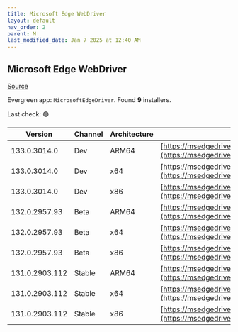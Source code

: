 ```yaml
---
title: Microsoft Edge WebDriver
layout: default
nav_order: 2
parent: M
last_modified_date: Jan 7 2025 at 12:40 AM
---
```


## Microsoft Edge WebDriver

[Source](https://www.microsoft.com/edge)

Evergreen app: `MicrosoftEdgeDriver`. Found **9** installers.

Last check: 🟢

| Version        | Channel | Architecture | URI                                                                                                                                              |
| -------------- | ------- | ------------ | ------------------------------------------------------------------------------------------------------------------------------------------------ |
| 133.0.3014.0   | Dev     | ARM64        | [https://msedgedriver.azureedge.net/133.0.3014.0/edgedriver_arm64.zip](https://msedgedriver.azureedge.net/133.0.3014.0/edgedriver_arm64.zip)     |
| 133.0.3014.0   | Dev     | x64          | [https://msedgedriver.azureedge.net/133.0.3014.0/edgedriver_win64.zip](https://msedgedriver.azureedge.net/133.0.3014.0/edgedriver_win64.zip)     |
| 133.0.3014.0   | Dev     | x86          | [https://msedgedriver.azureedge.net/133.0.3014.0/edgedriver_win32.zip](https://msedgedriver.azureedge.net/133.0.3014.0/edgedriver_win32.zip)     |
| 132.0.2957.93  | Beta    | ARM64        | [https://msedgedriver.azureedge.net/132.0.2957.93/edgedriver_arm64.zip](https://msedgedriver.azureedge.net/132.0.2957.93/edgedriver_arm64.zip)   |
| 132.0.2957.93  | Beta    | x64          | [https://msedgedriver.azureedge.net/132.0.2957.93/edgedriver_win64.zip](https://msedgedriver.azureedge.net/132.0.2957.93/edgedriver_win64.zip)   |
| 132.0.2957.93  | Beta    | x86          | [https://msedgedriver.azureedge.net/132.0.2957.93/edgedriver_win32.zip](https://msedgedriver.azureedge.net/132.0.2957.93/edgedriver_win32.zip)   |
| 131.0.2903.112 | Stable  | ARM64        | [https://msedgedriver.azureedge.net/131.0.2903.112/edgedriver_arm64.zip](https://msedgedriver.azureedge.net/131.0.2903.112/edgedriver_arm64.zip) |
| 131.0.2903.112 | Stable  | x64          | [https://msedgedriver.azureedge.net/131.0.2903.112/edgedriver_win64.zip](https://msedgedriver.azureedge.net/131.0.2903.112/edgedriver_win64.zip) |
| 131.0.2903.112 | Stable  | x86          | [https://msedgedriver.azureedge.net/131.0.2903.112/edgedriver_win32.zip](https://msedgedriver.azureedge.net/131.0.2903.112/edgedriver_win32.zip) |
